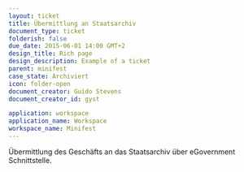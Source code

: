 ```yaml
---
layout: ticket
title: Übermittlung an Staatsarchiv
document_type: ticket
folderish: false
due_date: 2015-06-01 14:00 GMT+2
design_title: Rich page
design_description: Example of a ticket
parent: minifest
case_state: Archiviert
icon: folder-open
document_creator: Guido Stevens
document_creator_id: gyst

application: workspace
application_name: Workspace
workspace_name: Minifest
---
```


Übermittlung des Geschäfts an das Staatsarchiv über eGovernment Schnittstelle.
